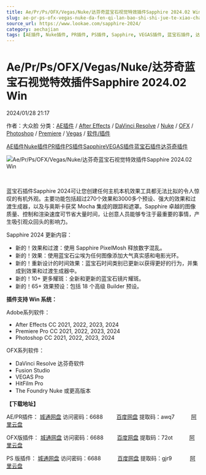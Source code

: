 ```yaml
---
title: Ae/Pr/Ps/OFX/Vegas/Nuke/达芬奇蓝宝石视觉特效插件Sapphire 2024.02 Win
slug: ae-pr-ps-ofx-vegas-nuke-da-fen-qi-lan-bao-shi-shi-jue-te-xiao-cha-jian-sapphire-2024-02-win
source_url: https://www.lookae.com/sapphire-2024/
category: aechajian
tags: [AE插件, Nuke插件, PR插件, PS插件, Sapphire, VEGAS插件, 蓝宝石插件, 达芬奇插件]
---
```

# Ae/Pr/Ps/OFX/Vegas/Nuke/达芬奇蓝宝石视觉特效插件Sapphire 2024.02 Win

2024/01/28 21:17

作者：大众脸
分类：[AE插件](https://www.lookae.com/after-effects/aechajian/) / [After Effects](https://www.lookae.com/after-effects/) / [DaVinci Resolve](https://www.lookae.com/qitarjcj/resolvezy/) / [Nuke](https://www.lookae.com/qitarjcj/nukezy/) / [OFX](https://www.lookae.com/qitarjcj/ofxzy/) / [Photoshop](https://www.lookae.com/qitarjcj/pszy/) / [Premiere](https://www.lookae.com/qitarjcj/premierezy/) / [Vegas](https://www.lookae.com/qitarjcj/vegaszy/) / [软件/插件](https://www.lookae.com/qitarjcj/)

[AE插件](https://www.lookae.com/tag/ae%e6%8f%92%e4%bb%b6/)[Nuke插件](https://www.lookae.com/tag/nuke%e6%8f%92%e4%bb%b6/)[PR插件](https://www.lookae.com/tag/pr%e6%8f%92%e4%bb%b6/)[PS插件](https://www.lookae.com/tag/ps%e6%8f%92%e4%bb%b6/)[Sapphire](https://www.lookae.com/tag/sapphire/)[VEGAS插件](https://www.lookae.com/tag/vegas%e6%8f%92%e4%bb%b6/)[蓝宝石插件](https://www.lookae.com/tag/%e8%93%9d%e5%ae%9d%e7%9f%b3%e6%8f%92%e4%bb%b6/)[达芬奇插件](https://www.lookae.com/tag/%e8%be%be%e8%8a%ac%e5%a5%87%e6%8f%92%e4%bb%b6/)

![Ae/Pr/Ps/OFX/Vegas/Nuke/达芬奇蓝宝石视觉特效插件Sapphire 2024.02 Win](https://www.lookae.com/wp-content/uploads/2023/11/Sapphire-2024.jpg "Ae/Pr/Ps/OFX/Vegas/Nuke/达芬奇蓝宝石视觉特效插件Sapphire 2024.02 Win-LookAE.com")

[﻿](https://cloud.video.taobao.com/play/u/null/p/1/e/6/t/1/435811159933.mp4)

蓝宝石插件Sapphire 2024可让您创建任何主机本机效果工具都无法比拟的令人惊叹的有机外观。主要功能包括超过270个效果和3000多个预设、强大的效果和过渡生成器，以及与奥斯卡获奖 Mocha 集成的跟踪和遮罩。Sapphire 卓越的图像质量、控制和渲染速度可节省大量时间，让创意人员能够专注于最重要的事情，产生吸引观众回头的影响力。

Sapphire 2024 更新内容：

* 新的！效果和过渡：使用 Sapphire PixelMosh 释放数字混乱。
* 新的！效果：使用蓝宝石尘埃为任何图像添加大气真实感和电影光环。
* 新的！重新设计的时间效果：蓝宝石时间类别已更新以获得更好的行为，并集成到效果和过渡生成器中。
* 新的！10+ 更多耀斑：全新和更新的蓝宝石镜片耀斑。
* 新的！65+ 效果预设：包括 18 个高级 Builder 预设。

**插件支持 Win 系统：**

Adobe系列软件：

* After Effects CC 2021, 2022, 2023, 2024
* Premiere Pro CC 2021, 2022, 2023, 2024
* Photoshop CC 2021, 2022, 2023, 2024

OFX系列软件：

* DaVinci Resolve 达芬奇软件
* Fusion Studio
* VEGAS Pro
* HitFilm Pro
* The Foundry Nuke 或更高版本

**【下载地址】**

AE/PR插件： [城通网盘](https://url70.ctfile.com/f/2827370-1015543705-b95079?p=4431) 访问密码：6688         [百度网盘](https://pan.baidu.com/s/1gYOhEaC1tMU1KV8WUUx3ow?pwd=awq7) 提取码：awq7           [阿里云盘](https://www.alipan.com/s/k6vFSqDJr9R)

OFX版插件： [城通网盘](https://url70.ctfile.com/f/2827370-1015543699-0d98ca?p=4431) 访问密码：6688         [百度网盘](https://pan.baidu.com/s/1WwprN4xUQwRbkPYjzHUDag?pwd=72ot) 提取码：72ot           [阿里云盘](https://www.alipan.com/s/STrPbLTw1Dy)

PS 版插件： [城通网盘](https://url70.ctfile.com/f/2827370-1015543708-dbc0d8?p=4431) 访问密码：6688           [百度网盘](https://pan.baidu.com/s/1O9i3B1KJlKT0I5PSq-j-Jg?pwd=gjr9) 提取码：gjr9            [阿里云盘](https://www.alipan.com/s/tHkGmKxecSB)
